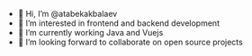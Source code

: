 - 👋 Hi, I’m @atabekakbalaev
- 👀 I’m interested in frontend and backend development
- 🌱 I’m currently working Java and Vuejs
- 💞️ I’m looking forward to collaborate on open source projects

<!---
atabekakbalaev/atabekakbalaev is a ✨ special ✨ repository because its `README.md` (this file) appears on your GitHub profile.
You can click the Preview link to take a look at your changes.
--->
